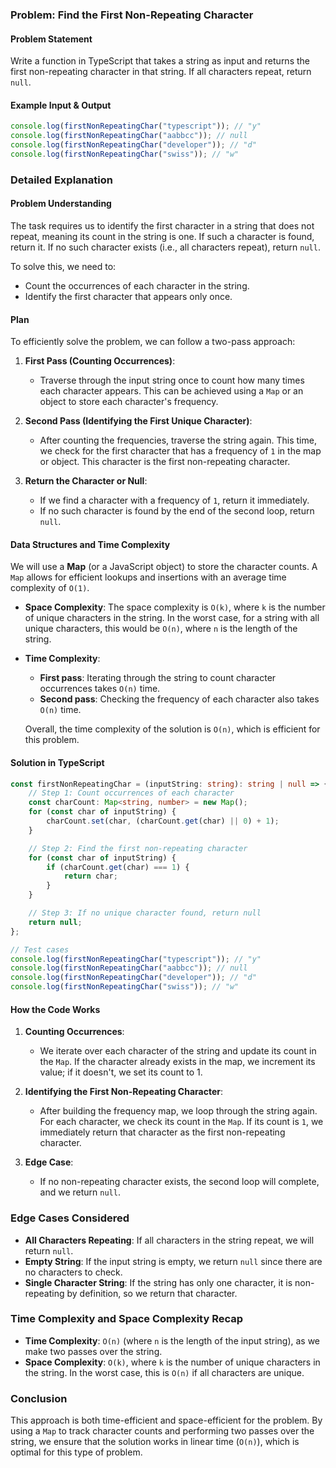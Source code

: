 ### **Problem: Find the First Non-Repeating Character**

#### **Problem Statement**  
Write a function in TypeScript that takes a string as input and returns the first non-repeating character in that string. If all characters repeat, return `null`.

#### **Example Input & Output**  
```typescript
console.log(firstNonRepeatingChar("typescript")); // "y"
console.log(firstNonRepeatingChar("aabbcc")); // null
console.log(firstNonRepeatingChar("developer")); // "d"
console.log(firstNonRepeatingChar("swiss")); // "w"
```

### **Detailed Explanation**

#### **Problem Understanding**

The task requires us to identify the first character in a string that does not repeat, meaning its count in the string is one. If such a character is found, return it. If no such character exists (i.e., all characters repeat), return `null`.

To solve this, we need to:
- Count the occurrences of each character in the string.
- Identify the first character that appears only once.

#### **Plan**

To efficiently solve the problem, we can follow a two-pass approach:

1. **First Pass (Counting Occurrences)**:  
   - Traverse through the input string once to count how many times each character appears. This can be achieved using a `Map` or an object to store each character's frequency.

2. **Second Pass (Identifying the First Unique Character)**:  
   - After counting the frequencies, traverse the string again. This time, we check for the first character that has a frequency of `1` in the map or object. This character is the first non-repeating character.

3. **Return the Character or Null**:  
   - If we find a character with a frequency of `1`, return it immediately.
   - If no such character is found by the end of the second loop, return `null`.

#### **Data Structures and Time Complexity**

We will use a **Map** (or a JavaScript object) to store the character counts. A `Map` allows for efficient lookups and insertions with an average time complexity of `O(1)`.

- **Space Complexity**: The space complexity is `O(k)`, where `k` is the number of unique characters in the string. In the worst case, for a string with all unique characters, this would be `O(n)`, where `n` is the length of the string.
  
- **Time Complexity**:  
  - **First pass**: Iterating through the string to count character occurrences takes `O(n)` time.
  - **Second pass**: Checking the frequency of each character also takes `O(n)` time.
  
  Overall, the time complexity of the solution is `O(n)`, which is efficient for this problem.

#### **Solution in TypeScript**

```typescript
const firstNonRepeatingChar = (inputString: string): string | null => {
    // Step 1: Count occurrences of each character
    const charCount: Map<string, number> = new Map();
    for (const char of inputString) {
        charCount.set(char, (charCount.get(char) || 0) + 1);
    }

    // Step 2: Find the first non-repeating character
    for (const char of inputString) {
        if (charCount.get(char) === 1) {
            return char;
        }
    }

    // Step 3: If no unique character found, return null
    return null;
};

// Test cases
console.log(firstNonRepeatingChar("typescript")); // "y"
console.log(firstNonRepeatingChar("aabbcc")); // null
console.log(firstNonRepeatingChar("developer")); // "d"
console.log(firstNonRepeatingChar("swiss")); // "w"
```

#### **How the Code Works**

1. **Counting Occurrences**:
   - We iterate over each character of the string and update its count in the `Map`. If the character already exists in the map, we increment its value; if it doesn't, we set its count to 1.
   
2. **Identifying the First Non-Repeating Character**:
   - After building the frequency map, we loop through the string again. For each character, we check its count in the `Map`. If its count is `1`, we immediately return that character as the first non-repeating character.

3. **Edge Case**:
   - If no non-repeating character exists, the second loop will complete, and we return `null`.

### **Edge Cases Considered**
- **All Characters Repeating**: If all characters in the string repeat, we will return `null`.
- **Empty String**: If the input string is empty, we return `null` since there are no characters to check.
- **Single Character String**: If the string has only one character, it is non-repeating by definition, so we return that character.
  
### **Time Complexity and Space Complexity Recap**
- **Time Complexity**: `O(n)` (where `n` is the length of the input string), as we make two passes over the string.
- **Space Complexity**: `O(k)`, where `k` is the number of unique characters in the string. In the worst case, this is `O(n)` if all characters are unique.

### **Conclusion**
This approach is both time-efficient and space-efficient for the problem. By using a `Map` to track character counts and performing two passes over the string, we ensure that the solution works in linear time (`O(n)`), which is optimal for this type of problem.